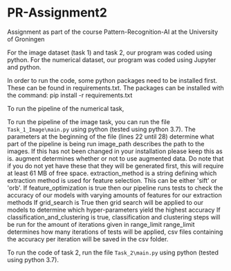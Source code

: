 # PR-Assignment2

Assignment as part of the course Pattern-Recognition-AI at the University of Groningen

For the image dataset (task 1) and task 2, our program was coded using python. For the numerical dataset, our program was coded using Jupyter and python.

In order to run the code, some python packages need to be installed first. These can be found in requirements.txt.
The packages can be installed with the command: pip install -r requirements.txt


To run the pipeline of the numerical task,

To run the pipeline of the image task, you can run the file `Task_1_Image\main.py` using python (tested using python 3.7).
The parameters at the beginning of the file (lines 22 until 28) determine what part of the pipeline is being run
image_path describes the path to the images. If this has not been changed in your installation please keep this as is.
augment determines whether or not to use augmented data. Do note that if you do not yet have these that they will be generated first, this will require at least 61 MB of free space.
extraction_method is a string defining which extraction method is used for feature selection. This can be either 'sift' or 'orb'.
If feature_optimization is true then our pipeline runs tests to check the accuracy of our models with varying amounts of features for our extraction methods
If grid_search is True then grid search will be applied to our models to determine which hyper-parameters yield the highest accuracy
If classification_and_clustering is true, classification and clustering steps will be run for the amount of iterations given in range_limit
range_limit determines how many iterations of tests will be applied, csv files containing the accuracy per iteration will be saved in the csv folder.

To run the code of task 2, run the file `Task_2\main.py` using python (tested using python 3.7).
